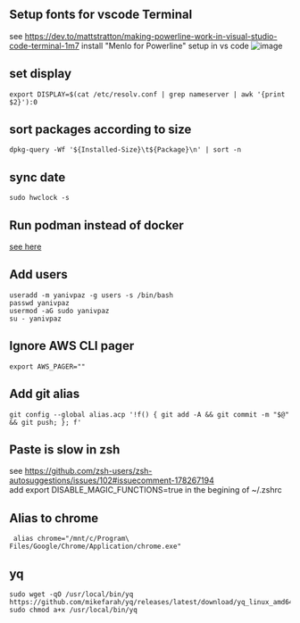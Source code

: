 ## Setup fonts for vscode Terminal 
see https://dev.to/mattstratton/making-powerline-work-in-visual-studio-code-terminal-1m7
install  "Menlo for Powerline"
setup in vs code 
![image](https://user-images.githubusercontent.com/4955356/176604701-6f81f71c-d81c-4cb9-b669-7445e2d5b505.png)


## set display 
```
export DISPLAY=$(cat /etc/resolv.conf | grep nameserver | awk '{print $2}'):0
```

## sort packages according to size
```
dpkg-query -Wf '${Installed-Size}\t${Package}\n' | sort -n
```
## sync date
```
sudo hwclock -s 
```

## Run podman instead of docker 

[see here](podman-in-wsl.md)

## Add users
```
useradd -m yanivpaz -g users -s /bin/bash 
passwd yanivpaz
usermod -aG sudo yanivpaz
su - yanivpaz
```

## Ignore AWS CLI pager
```
export AWS_PAGER=""
```

## Add git alias 
```
git config --global alias.acp '!f() { git add -A && git commit -m "$@" && git push; }; f'
```


## Paste is slow in zsh   
see https://github.com/zsh-users/zsh-autosuggestions/issues/102#issuecomment-178267194  
add export DISABLE_MAGIC_FUNCTIONS=true in the begining of ~/.zshrc

## Alias to chrome
```
 alias chrome="/mnt/c/Program\ Files/Google/Chrome/Application/chrome.exe"
```


## yq 
```
sudo wget -qO /usr/local/bin/yq https://github.com/mikefarah/yq/releases/latest/download/yq_linux_amd64
sudo chmod a+x /usr/local/bin/yq
```
